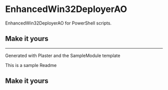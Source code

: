 # EnhancedWin32DeployerAO

EnhancedWin32DeployerAO for PowerShell scripts.

## Make it yours

---
Generated with Plaster and the SampleModule template


This is a sample Readme

## Make it yours
